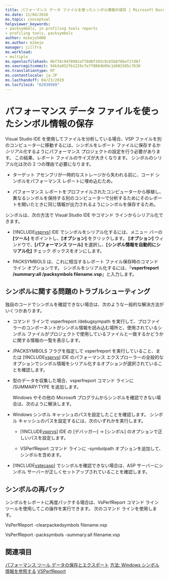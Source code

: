 ```yaml
---
title: パフォーマンス データ ファイルを使ったシンボル情報の保存 | Microsoft Docs
ms.date: 11/04/2016
ms.topic: conceptual
helpviewer_keywords:
- packsymbols, in profiling tools reports
- profiling tools, packsymbols
author: mikejo5000
ms.author: mikejo
manager: jillfra
ms.workload:
- multiple
ms.openlocfilehash: 0bf78c94f8982af78d0f393c9cb5b878bef27d87
ms.sourcegitcommit: 94b3a052fb1229c7e7f8804b09c1d403385c7630
ms.translationtype: HT
ms.contentlocale: ja-JP
ms.lasthandoff: 04/23/2019
ms.locfileid: "62939509"
---
```

# <a name="saving-symbol-information-with-performance-data-files"></a>パフォーマンス データ ファイルを使ったシンボル情報の保存

Visual Studio IDE を使用してファイルを分析している場合、VSP ファイルを別のコンピューターに移動するには、シンボルをレポート ファイルに保存するか*シリアル化*するようにパフォーマンス プロジェクトの設定を行う必要があります。 この結果、レポート ファイルのサイズが大きくなります。 シンボルのシリアル化は次の 2 つの理由で必要になります。

- ターゲット アセンブリが一時的なストレージから失われる前に、コード シンボルをパフォーマンス レポートに埋め込むため。

- パフォーマンス レポートをプロファイルされたコンピューターから移植し、異なるシンボルを保持する別のコンピューターで分析するためにそのレポートを開いたときに同じ情報が出力されるようにシンボルを保存するため。

シンボルは、次の方法で Visual Studio IDE やコマンド ラインからシリアル化できます。

- [!INCLUDE[vsprvs](../code-quality/includes/vsprvs_md.md)] IDE でシンボルをシリアル化するには、メニュー バーの **[ツール]** をポイントし、**[オプション]** をクリックします。 **[オプション]** ウィンドウで、**[パフォーマンス ツール]** を選択し、**[シンボル情報を自動的にシリアル化]** チェック ボックスをオンにします。

- PACKSYMBOLS は、これに相当するレポート ファイル保存時のコマンド ライン オプションです。 シンボルをシリアル化するには、「**vsperfreport /summary:all /packsymbols filename.vsp**」と入力します。

## <a name="troubleshooting-symbol-problems"></a>シンボルに関する問題のトラブルシューティング

独自のコードでシンボルを確認できない場合は、次のような一般的な解決方法がいくつかあります。

- コマンド ラインで vsperfreport /debugsympath を実行して、プロファイラーのコンポーネントがシンボル情報を読み込む場所と、使用されているシンボル ファイルがプロジェクトで使用しているファイルと一致するかどうかに関する情報の一覧を表示します。

- /PACKSYMBOLS フラグを指定して vsperfreport を実行していること、または [!INCLUDE[vsprvs](../code-quality/includes/vsprvs_md.md)] IDE のパフォーマンス エクスプローラーの全般的なオプションでシンボル情報をシリアル化するオプションが選択されていることを確認します。

- 型のデータを収集した場合、vsperfreport コマンド ラインに /SUMMARY:TYPE を追加します。

  Windows やその他の Microsoft プログラムからシンボルを確認できない場合は、次のように解決します。

- Windows シンボル キャッシュのパスを設定したことを確認します。 シンボル キャッシュのパスを設定するには、次のいずれかを実行します。

  - [!INCLUDE[vsprvs](../code-quality/includes/vsprvs_md.md)] IDE の [デバッガ―] -> [シンボル] のオプションで正しいパスを設定します。

  - VSPerfReport コマンド ラインに -symbolpath オプションを追加して、シンボルを含めます。

- [!INCLUDE[vstecasp](../code-quality/includes/vstecasp_md.md)] でシンボルを確認できない場合は、ASP サーバーにシンボル サーバーが正しくセットアップされていることを確認します。

## <a name="repacking-symbols"></a>シンボルの再パック

シンボルをレポートに再度パックする場合は、VsPerfReport コマンド ライン ツールを使用してこの操作を実行できます。 次のコマンド ラインを使用します。

VsPerfReport -clearpackedsymbols filename.vsp

VsPerfReport -packsymbols -summary:all filename.vsp

## <a name="see-also"></a>関連項目

[パフォーマンス ツール データの保存とエクスポート](../profiling/saving-and-exporting-performance-tools-data.md)
[方法: Windows シンボル情報を参照する](../profiling/how-to-reference-windows-symbol-information.md)
[VSPerfReport](../profiling/vsperfreport.md)